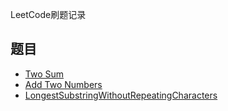 LeetCode刷题记录

## 题目

- [Two Sum](https://github.com/Chunar5354/some_notes/blob/master/leetcode/problems/TwoSum.md)
- [Add Two Numbers](https://github.com/Chunar5354/some_notes/blob/master/leetcode/problems/AddTwoNumbers.md)
- [LongestSubstringWithoutRepeatingCharacters](https://github.com/Chunar5354/some_notes/blob/master/leetcode/problems/longestSubstringWithoutRepeatingCharacters.md)
